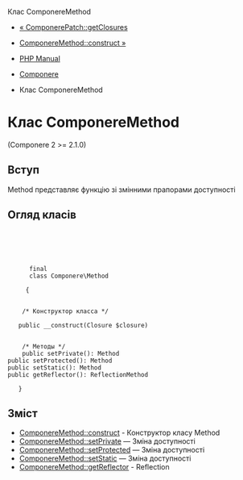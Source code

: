Клас ComponereMethod

-   [« ComponerePatch::getClosures](componere-patch.getclosures.html)
    
-   [ComponereMethod::construct »](componere-method.construct.html)
    
-   [PHP Manual](index.html)
    
-   [Componere](book.componere.html)
    
-   Клас ComponereMethod
    

# Клас ComponereMethod

(Componere 2 >= 2.1.0)

## Вступ

Method представляє функцію зі змінними прапорами доступності

## Огляд класів

```classsynopsis



    
     
      final
      class Componere\Method
     
     {


    /* Конструктор класса */
    
   public __construct(Closure $closure)


    /* Методы */
    public setPrivate(): Method
public setProtected(): Method
public setStatic(): Method
public getReflector(): ReflectionMethod

   }
```

## Зміст

-   [ComponereMethod::construct](componere-method.construct.html) - Конструктор класу Method
-   [ComponereMethod::setPrivate](componere-method.setprivate.html) — Зміна доступності
-   [ComponereMethod::setProtected](componere-method.setprotected.html) — Зміна доступності
-   [ComponereMethod::setStatic](componere-method.setstatic.html) — Зміна доступності
-   [ComponereMethod::getReflector](componere-method.getreflector.html) - Reflection